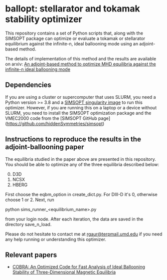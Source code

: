 # ballopt: stellarator and tokamak stability optimizer

This repository contains a set of Python scripts that, along with the SIMSOPT package can optimize or evaluate a tokamak or stellarator equilibrium against the infinite-n, ideal ballooning mode using an adjoint-based method.

The details of implementation of this method and the results are available on arxiv: [An adjoint-based method to optimize MHD equilibria against the infinite-n ideal ballooning mode](https://arxiv.org/abs/2302.07673)

## Dependencies

If you are using a cluster or supercomputer that uses SLURM, you need a Python version >= 3.8 and a [SIMSOPT singularity image](https://simsopt.readthedocs.io/en/latest/containers.html#singularity-container) to run this optimizer. However, if you are running this on a laptop or a device without SLURM, you need to install the SIMSOPT optimization package and the VMEC2000 code from the [SIMSOPT GitHub page] (https://github.com/hiddenSymmetries/simsopt)

## Instructions to reproduce the results in the adjoint-ballooning paper

The equilibria studied in the paper above are presented in this repository. You should be able to optimize any of the three equilibria described below:

0. D3D
1. NCSX
2. HBERG

First choose the eqbm\_option in create\_dict.py. For DIII-D it's 0, otherwise choose 1 or 2. Next, run

python sims\_runner\_\<equilibrium\_name\>.py

from your login node. After each iteration, the data are saved in the directory save\_n\_load.

Please do not hesitate to contact me at rgaur@terpmail.umd.edu if you need any help running or understanding this optimizer.

## Relevant papers
* [COBRA: An Optimized Code for Fast Analysis of Ideal Ballooning Stability of Three-Dimensional Magnetic Equilibria](https://citeseerx.ist.psu.edu/viewdoc/download?doi=10.1.1.596.1387&rep=rep1&type=pdf)

